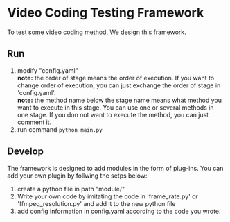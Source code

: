 # Video Coding Testing Framework

To test some video coding method, We design this framework.  

## Run
1. modify "config.yaml"  
   **note:** the order of stage means the order of execution. If you want to change order of execution, you can just exchange the order of stage in 'config.yaml'.  
   **note:** the method name below the stage name means what method you want to execute in this stage. You can use one or several methods in one stage. If you don not want to execute the method, you can just comment it.
2. run command `python main.py`
   
## Develop
The framework is designed to add modules in the form of plug-ins. You can add your own plugin by follwing the setps below:
1. create a python file in path "module/"
2. Write your own code by imitating the code in 'frame_rate.py' or 'ffmpeg_resolution.py' and add it to the new python file
3. add config information in config.yaml according to the code you wrote.